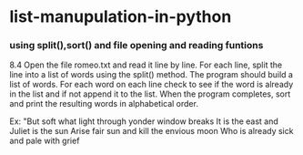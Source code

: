 # list-manupulation-in-python

### using split(),sort() and file opening and reading funtions
8.4 Open the file romeo.txt and read it line by line. For each line, split the line into a list of words using the split() method. The program should build a list of words. For each word on each line check to see if the word is already in the list and if not append it to the list. When the program completes, sort and print the resulting words in alphabetical order.

Ex:
"But soft what light through yonder window breaks
It is the east and Juliet is the sun
Arise fair sun and kill the envious moon
Who is already sick and pale with grief
